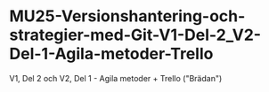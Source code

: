 # MU25-Versionshantering-och-strategier-med-Git-V1-Del-2_V2-Del-1-Agila-metoder-Trello
V1, Del 2 och V2, Del 1 - Agila metoder + Trello ("Brädan")
